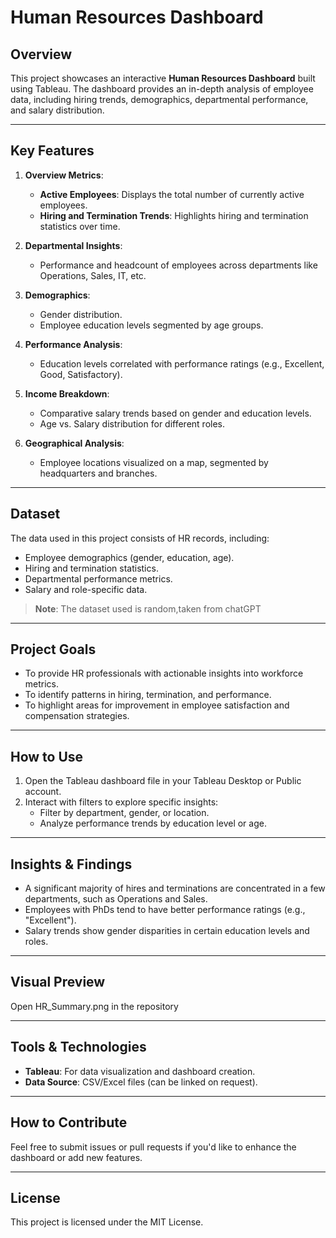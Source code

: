 # Human Resources Dashboard

## Overview
This project showcases an interactive **Human Resources Dashboard** built using Tableau. The dashboard provides an in-depth analysis of employee data, including hiring trends, demographics, departmental performance, and salary distribution.

---

## Key Features

1. **Overview Metrics**:
   - **Active Employees**: Displays the total number of currently active employees.
   - **Hiring and Termination Trends**: Highlights hiring and termination statistics over time.

2. **Departmental Insights**:
   - Performance and headcount of employees across departments like Operations, Sales, IT, etc.

3. **Demographics**:
   - Gender distribution.
   - Employee education levels segmented by age groups.

4. **Performance Analysis**:
   - Education levels correlated with performance ratings (e.g., Excellent, Good, Satisfactory).

5. **Income Breakdown**:
   - Comparative salary trends based on gender and education levels.
   - Age vs. Salary distribution for different roles.

6. **Geographical Analysis**:
   - Employee locations visualized on a map, segmented by headquarters and branches.

---

## Dataset
The data used in this project consists of HR records, including:
- Employee demographics (gender, education, age).
- Hiring and termination statistics.
- Departmental performance metrics.
- Salary and role-specific data.

> **Note**: The dataset used is random,taken from chatGPT

---

## Project Goals
- To provide HR professionals with actionable insights into workforce metrics.
- To identify patterns in hiring, termination, and performance.
- To highlight areas for improvement in employee satisfaction and compensation strategies.

---

## How to Use
1. Open the Tableau dashboard file in your Tableau Desktop or Public account.
2. Interact with filters to explore specific insights:
   - Filter by department, gender, or location.
   - Analyze performance trends by education level or age.

---

## Insights & Findings
- A significant majority of hires and terminations are concentrated in a few departments, such as Operations and Sales.
- Employees with PhDs tend to have better performance ratings (e.g., "Excellent").
- Salary trends show gender disparities in certain education levels and roles.

---

## Visual Preview
Open HR_Summary.png in the repository

---

## Tools & Technologies
- **Tableau**: For data visualization and dashboard creation.
- **Data Source**: CSV/Excel files (can be linked on request).

---

## How to Contribute
Feel free to submit issues or pull requests if you'd like to enhance the dashboard or add new features.

---

## License
This project is licensed under the MIT License.
